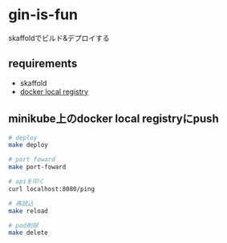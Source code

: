 # gin-is-fun
skaffoldでビルド&デプロイする

## requirements
* skaffold
* [docker local registry](https://github.com/morimolymoly/repository-compose)

## minikube上のdocker local registryにpush
```sh
# deploy
make deploy

# port foward
make port-foward

# apiを叩く
curl localhost:8080/ping

# 再読込
make reload

# pod削除
make delete
```
